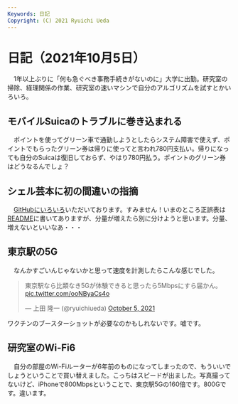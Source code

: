 ```yaml
---
Keywords: 日記
Copyright: (C) 2021 Ryuichi Ueda
---
```


# 日記（2021年10月5日）

　1年以上ぶりに「何も急ぐべき事務手続きがないのに」大学に出勤。研究室の掃除、経理関係の作業、研究室の速いマシンで自分のアルゴリズムを試すとかいろいろ。

## モバイルSuicaのトラブルに巻き込まれる

　ポイントを使ってグリーン車で通勤しようとしたらシステム障害で使えず、ポイントでもらったグリーン券は帰りに使ってと言われ780円支払い。帰りになっても自分のSuicaは復旧しておらず、やはり780円払う。ポイントのグリーン券はどうなるんでしょ？

## シェル芸本に初の間違いの指摘

　[GitHubにいろいろ](https://github.com/shellgei/shellgei160/issues)いただいております。すみません！いまのところ正誤表は[README](https://github.com/shellgei/shellgei160/blob/master/README.md)に書いてありますが、分量が増えたら別に分けようと思います。分量、増えないといいなあ・・・


## 東京駅の5G

　なんかすごいんじゃないかと思って速度を計測したらこんな感じでした。

<blockquote class="twitter-tweet" data-partner="tweetdeck"><p lang="ja" dir="ltr">東京駅なら比類なき5Gが体験できると思ったら5Mbpsにすら届かん。 <a href="https://t.co/ooNByaCs4o">pic.twitter.com/ooNByaCs4o</a></p>&mdash; 上田 隆一 (@ryuichiueda) <a href="https://twitter.com/ryuichiueda/status/1445315230016311299?ref_src=twsrc%5Etfw">October 5, 2021</a></blockquote>
<script async src="https://platform.twitter.com/widgets.js" charset="utf-8"></script>

ワクチンのブースターショットが必要なのかもしれないです。嘘です。


## 研究室のWi-Fi6

　自分の部屋のWi-Fiルーターが6年前のものになってしまったので、もういいでしょうということで買い替えました。こっちはスピードが出ました。写真撮ってないけど、iPhoneで800Mbpsということで、東京駅5Gの160倍です。800Gです。違います。
